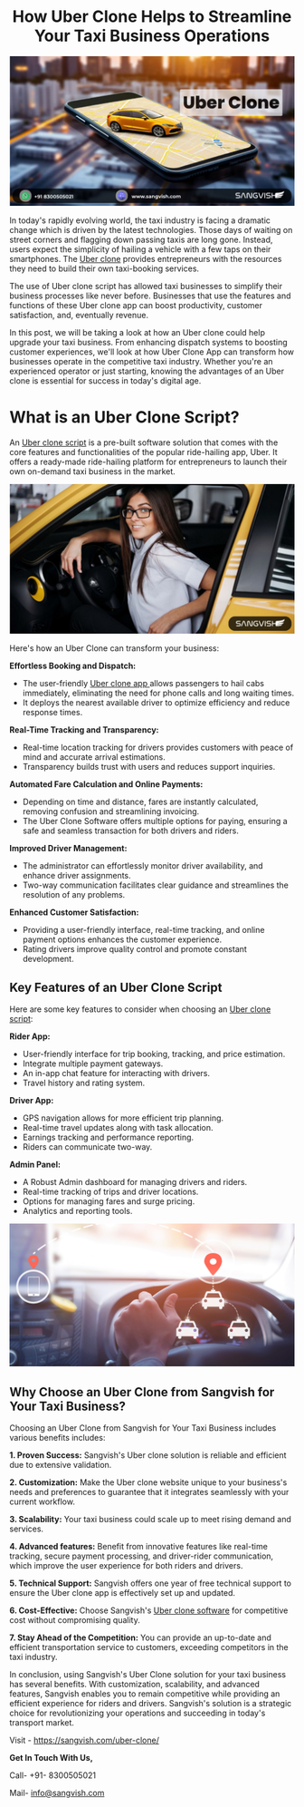<h1 align="center"> How Uber Clone Helps to Streamline Your Taxi Business Operations </h1>

<div class="Box-sc-g0xbh4-0 iIZCet"><img alt=“uberclone.png" src="https://github.com/sangvishtechnologies/uber-clone/blob/main/images/uber-clone-sangvish.png" data-hpc="true" class="Box-sc-g0xbh4-0 kzRgrI"></div> 

In today's rapidly evolving world, the taxi industry is facing a dramatic change which is driven by the latest technologies. Those days of waiting on street corners and flagging down passing taxis are long gone. Instead, users expect the simplicity of hailing a vehicle with a few taps on their smartphones. The [Uber clone](https://sangvish.com/uber-clone/) provides entrepreneurs with the resources they need to build their own taxi-booking services.

The use of Uber clone script has allowed taxi businesses to simplify their business processes like never before. Businesses that use the features and functions of these Uber clone app can boost productivity, customer satisfaction, and, eventually revenue.

In this post, we will be taking a look at how an Uber clone could help upgrade your taxi business. From enhancing dispatch systems to boosting customer experiences, we'll look at how Uber Clone App can transform how businesses operate in the competitive taxi industry. Whether you're an experienced operator or just starting, knowing the advantages of an Uber clone is essential for success in today's digital age.
# What is an Uber Clone Script?
An [Uber clone script](https://sangvish.com/uber-clone/) is a pre-built software solution that comes with the core features and functionalities of the popular ride-hailing app, Uber. It offers a ready-made ride-hailing platform for entrepreneurs to launch their own on-demand taxi business in the market.  

<div class="Box-sc-g0xbh4-0 iIZCet"><img alt=“uberclone.png" src="https://github.com/sangvishtechnologies/uber-clone/blob/main/images/uber-clone-1.png" data-hpc="true" class="Box-sc-g0xbh4-0 kzRgrI"></div> 

Here's how an Uber Clone can transform your business:

**Effortless Booking and Dispatch:**

* The user-friendly [Uber clone app ](https://sangvish.com/uber-clone/)allows passengers to hail cabs immediately, eliminating the need for phone calls and long waiting times. 
* It deploys the nearest available driver to optimize efficiency and reduce response times.

**Real-Time Tracking and Transparency:**

* Real-time location tracking for drivers provides customers with peace of mind and accurate arrival estimations. 
* Transparency builds trust with users and reduces support inquiries. 

**Automated Fare Calculation and Online Payments:**

* Depending on time and distance, fares are instantly calculated, removing confusion and streamlining invoicing. 
* The Uber Clone Software offers multiple options for paying, ensuring a safe and seamless transaction for both drivers and riders.

**Improved Driver Management:**

* The administrator can effortlessly monitor driver availability, and enhance driver assignments. 
* Two-way communication facilitates clear guidance and streamlines the resolution of any problems.

**Enhanced Customer Satisfaction:**
* Providing a user-friendly interface, real-time tracking, and online payment options enhances the customer experience.
* Rating drivers improve quality control and promote constant development.



## Key Features of an Uber Clone Script
Here are some key features to consider when choosing an [Uber clone script](https://sangvish.com/uber-clone/):

**Rider App:**

* User-friendly interface for trip booking, tracking, and price estimation.
* Integrate multiple payment gateways.
* An in-app chat feature for interacting with drivers.
* Travel history and rating system.

**Driver App:**
* GPS navigation allows for more efficient trip planning.
* Real-time travel updates along with task allocation.
* Earnings tracking and performance reporting.
* Riders can communicate two-way.

**Admin Panel:**

* A Robust Admin dashboard for managing drivers and riders.
* Real-time tracking of trips and driver locations.
* Options for managing fares and surge pricing.
* Analytics and reporting tools.

<div class="Box-sc-g0xbh4-0 iIZCet"><img alt=“uberclone.png" src="https://github.com/sangvishtechnologies/uber-clone/blob/main/images/uber-clone-app.png" data-hpc="true" class="Box-sc-g0xbh4-0 kzRgrI"></div> 

## Why Choose an Uber Clone from Sangvish for Your Taxi Business?
Choosing an Uber Clone from Sangvish for Your Taxi Business includes various benefits includes:

**1. Proven Success:** Sangvish's Uber clone solution is reliable and efficient due to extensive validation. 

**2. Customization:** Make the Uber clone website unique to your business's needs and preferences to guarantee that it integrates seamlessly with your current workflow. 

**3. Scalability:** Your taxi business could scale up to meet rising demand and services. 

**4. Advanced features:** Benefit from innovative features like real-time tracking, secure payment processing, and driver-rider communication, which improve the user experience for both riders and drivers.

**5. Technical Support:** Sangvish offers one year of free technical support to ensure the Uber clone app is effectively set up and updated. 

**6. Cost-Effective:** Choose Sangvish's [Uber clone software](https://sangvish.com/uber-clone/) for competitive cost without compromising quality. 

**7. Stay Ahead of the Competition:**  You can provide an up-to-date and efficient transportation service to customers, exceeding competitors in the taxi industry.

In conclusion, using Sangvish's Uber Clone solution for your taxi business has several benefits. With customization, scalability, and advanced features, Sangvish enables you to remain competitive while providing an efficient experience for riders and drivers. Sangvish's solution is a strategic choice for revolutionizing your operations and succeeding in today's transport market.

Visit - https://sangvish.com/uber-clone/ 

**Get In Touch With Us,**

Call- +91- 8300505021

Mail- [info@sangvish.com](mailto:info@sangvish.com)

